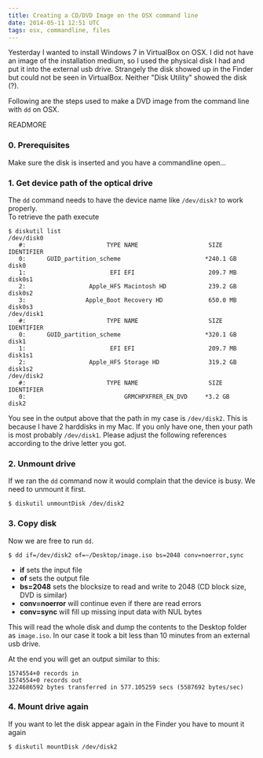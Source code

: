 ```yaml
---
title: Creating a CD/DVD Image on the OSX command line
date: 2014-05-11 12:51 UTC
tags: osx, commandline, files
---
```


Yesterday I wanted to install Windows 7 in VirtualBox on OSX. I did not have an image of the installation medium, so I used the physical disk I had and put it into the external usb drive.
Strangely the disk showed up in the Finder but could not be seen in VirtualBox. Neither "Disk Utility" showed the disk (?).

Following are the steps used to make a DVD image from the command line with `dd` on OSX.

READMORE

### 0. Prerequisites

Make sure the disk is inserted and you have a commandline open...

### 1. Get device path of the optical drive

The `dd` command needs to have the device name like `/dev/disk?` to work properly.  
To retrieve the path execute

```shell
$ diskutil list
/dev/disk0
   #:                       TYPE NAME                    SIZE       IDENTIFIER
   0:      GUID_partition_scheme                        *240.1 GB   disk0
   1:                        EFI EFI                     209.7 MB   disk0s1
   2:                  Apple_HFS Macintosh HD            239.2 GB   disk0s2
   3:                 Apple_Boot Recovery HD             650.0 MB   disk0s3
/dev/disk1
   #:                       TYPE NAME                    SIZE       IDENTIFIER
   0:      GUID_partition_scheme                        *320.1 GB   disk1
   1:                        EFI EFI                     209.7 MB   disk1s1
   2:                  Apple_HFS Storage HD              319.2 GB   disk1s2
/dev/disk2
   #:                       TYPE NAME                    SIZE       IDENTIFIER
   0:                            GRMCHPXFRER_EN_DVD     *3.2 GB     disk2
```

You see in the output above that the path in my case is `/dev/disk2`. This is because I have 2 harddisks in my Mac. If you only have one, then your path is most probably `/dev/disk1`.
Please adjust the following references according to the drive letter you got.

### 2. Unmount drive

If we ran the `dd` command now it would complain that the device is busy. We need to unmount it first.

```shell
$ diskutil unmountDisk /dev/disk2
```

### 3. Copy disk

Now we are free to run `dd`.

```shell
$ dd if=/dev/disk2 of=~/Desktop/image.iso bs=2048 conv=noerror,sync
```

- __if__ sets the input file
- __of__ sets the output file
- __bs=2048__ sets the blocksize to read and write to 2048 (CD block size, DVD is similar)
- __conv=noerror__ will continue even if there are read errors
- __conv=sync__ will fill up missing input data with NUL bytes

This will read the whole disk and dump the contents to the Desktop folder as `image.iso`. In our case it took a bit less than 10 minutes from an external usb drive.

At the end you will get an output similar to this:

```shell
1574554+0 records in
1574554+0 records out
3224686592 bytes transferred in 577.105259 secs (5587692 bytes/sec)
```

### 4. Mount drive again

If you want to let the disk appear again in the Finder you have to mount it again

```shell
$ diskutil mountDisk /dev/disk2
```

